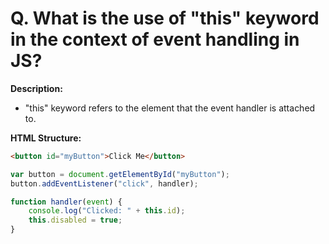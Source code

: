 # Q. What is the use of "this" keyword in the context of event handling in JS?

**Description:**
- "this" keyword refers to the element that the event handler is attached to.

**HTML Structure:**
```html
<button id="myButton">Click Me</button>
```

```js
var button = document.getElementById("myButton");
button.addEventListener("click", handler);

function handler(event) {
    console.log("Clicked: " + this.id);
    this.disabled = true;
}